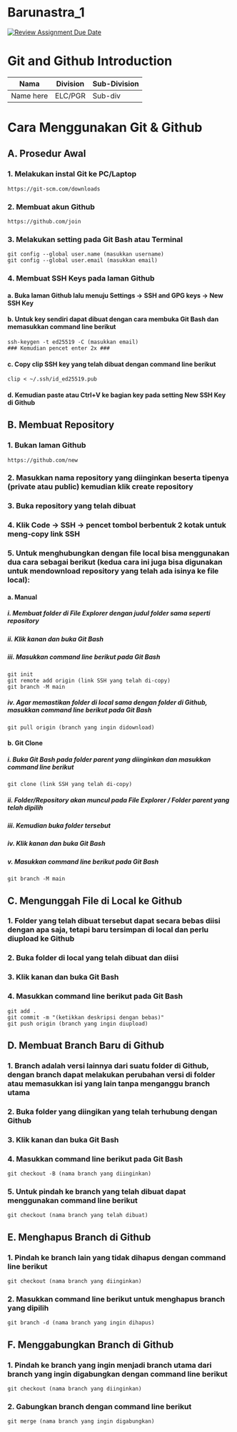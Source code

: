 # Barunastra_1

[![Review Assignment Due Date](https://classroom.github.com/assets/deadline-readme-button-22041afd0340ce965d47ae6ef1cefeee28c7c493a6346c4f15d667ab976d596c.svg)](https://classroom.github.com/a/tbEHDGEc)
# Git and Github Introduction

| Nama  | Division        | Sub-Division  |
| ----- | ---------- | ---------- |
| Name here   | ELC/PGR | Sub-div |

# Cara Menggunakan Git & Github

## A. Prosedur Awal
### 1. Melakukan instal Git ke PC/Laptop
	https://git-scm.com/downloads
### 2. Membuat akun Github
	https://github.com/join
### 3. Melakukan setting pada Git Bash atau Terminal
   ```
   git config --global user.name (masukkan username)
   git config --global user.email (masukkan email)
   ```
### 4. Membuat SSH Keys pada laman Github
   #### a. Buka laman Github lalu menuju Settings -> SSH and GPG keys -> New SSH Key
   #### b. Untuk key sendiri dapat dibuat dengan cara membuka Git Bash dan memasukkan command line berikut
   ```
   ssh-keygen -t ed25519 -C (masukkan email)
   ### Kemudian pencet enter 2x ###
   ```
   #### c. Copy clip SSH key yang telah dibuat dengan command line berikut
   ```
   clip < ~/.ssh/id_ed25519.pub
   ```
   #### d. Kemudian paste atau Ctrl+V ke bagian key pada setting New SSH Key di Github

## B. Membuat Repository
### 1. Bukan laman Github
	https://github.com/new
### 2. Masukkan nama repository yang diinginkan beserta tipenya (private atau public) kemudian klik create repository
### 3. Buka repository yang telah dibuat
### 4. Klik Code -> SSH -> pencet tombol berbentuk 2 kotak untuk meng-copy link SSH
### 5. Untuk menghubungkan dengan file local bisa menggunakan dua cara sebagai berikut (kedua cara ini juga bisa digunakan untuk mendownload repository yang telah ada isinya ke file local):
   #### a. Manual 
   ##### i. Membuat folder di File Explorer dengan judul folder sama seperti repository
   ##### ii. Klik kanan dan buka Git Bash
   ##### iii. Masukkan command line berikut pada Git Bash

   	git init
   	git remote add origin (link SSH yang telah di-copy)
   	git branch -M main
   ##### iv. Agar memastikan folder di local sama dengan folder di Github, masukkan command line berikut pada Git Bash
	
 	git pull origin (branch yang ingin didownload)
   #### b. Git Clone
   ##### i. Buka Git Bash pada folder parent yang diinginkan dan masukkan command line berikut

	git clone (link SSH yang telah di-copy)
   ##### ii. Folder/Repository akan muncul pada File Explorer / Folder parent yang telah dipilih
   ##### iii. Kemudian buka folder tersebut
   ##### iv. Klik kanan dan buka Git Bash
   ##### v. Masukkan command line berikut pada Git Bash

	git branch -M main

## C. Mengunggah File di Local ke Github
### 1. Folder yang telah dibuat tersebut dapat secara bebas diisi dengan apa saja, tetapi baru tersimpan di local dan perlu diupload ke Github
### 2. Buka folder di local yang telah dibuat dan diisi
### 3. Klik kanan dan buka Git Bash
### 4. Masukkan command line berikut pada Git Bash
```
git add .
git commit -m "(ketikkan deskripsi dengan bebas)"
git push origin (branch yang ingin diupload)
```

## D. Membuat Branch Baru di Github
### 1. Branch adalah versi lainnya dari suatu folder di Github, dengan branch dapat melakukan perubahan versi di folder atau memasukkan isi yang lain tanpa menganggu branch utama
### 2. Buka folder yang diingikan yang telah terhubung dengan Github
### 3. Klik kanan dan buka Git Bash
### 4. Masukkan command line berikut pada Git Bash
	git checkout -B (nama branch yang diinginkan)
### 5. Untuk pindah ke branch yang telah dibuat dapat menggunakan command line berikut
	git checkout (nama branch yang telah dibuat)

## E. Menghapus Branch di Github
### 1. Pindah ke branch lain yang tidak dihapus dengan command line berikut
	git checkout (nama branch yang diinginkan)
### 2. Masukkan command line berikut untuk menghapus branch yang dipilih
	git branch -d (nama branch yang ingin dihapus)

## F. Menggabungkan Branch di Github
### 1. Pindah ke branch yang ingin menjadi branch utama dari branch yang ingin digabungkan dengan command line berikut
	git checkout (nama branch yang diinginkan)
### 2. Gabungkan branch dengan command line berikut
	git merge (nama branch yang ingin digabungkan)
